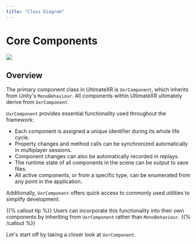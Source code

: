 ```yaml
---
title: "Class Diagram"
---
```


# Core Components

![](/docs/programming-guide/media/ClassDiagram.png)

## Overview

The primary component class in UltimateXR is `UxrComponent`, which inherits from Unity's `MonoBehaviour`. All components within UltimateXR ultimately derive from `UxrComponent`.

`UxrComponent` provides essential functionality used throughout the framework:

- Each component is assigned a unique identifier during its whole life cycle.
- Property changes and method calls can be synchronized automatically in multiplayer sessions. 
- Component changes can also be automatically recorded in replays.
- The runtime state of all components in the scene can be output to save files.
- All active components, or from a specific type, can be enumerated from any point in the application.

Additionally, `UxrComponent` offers quick access to commonly used utilities to simplify development.

{{% callout tip %}}
Users can incorporate this functionality into their own components by inheriting from `UxrComponent` rather than `MonoBehaviour`.
{{% /callout %}}

Let's start off by taking a closer look at `UxrComponent`.